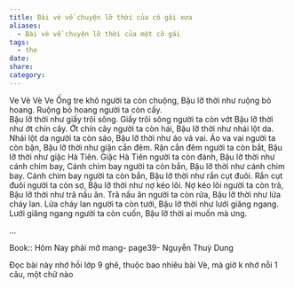 ```yaml
---
title: Bài vè về chuyện lỡ thời của cô gái xưa
aliases:
  - Bài vè về chuyện lỡ thời của một cô gái
tags:
  - tho
date: 
share: 
category:
---
```


 Ve Vẻ Vè Ve
  Ống tre khô người ta còn chuộng,
Bậu lỡ thời như ruộng bỏ hoang.
Ruộng bỏ hoang người ta còn cấy.            
Bậu lỡ thời như giấy trôi sông.
Giấy trôi sông người ta còn vớt
Bậu lỡ thời như ớt chín cây.
Ớt chín cây người ta còn hái, 
Bậu lỡ thời như nhái lột da.
Nhái lột da người ta còn sáo,
Bậu lỡ thời như áo vá vai.
Áo va vai người ta còn bận,
Bậu lỡ thời như giận cắn đêm.
Rận cắn đêm người ta  còn bắt,
Bậu lỡ thời như giặc Hà Tiên.
Giặc Hà Tiên người ta còn đánh,
Bậu lỡ thời như cánh chim bay,
Cánh chim bay người ta còn bắn,
Bậu lỡ thời như cánh chim bay.
Cánh chim bay người ta còn bắn,
Bậu lỡ thời như rắn cụt đuôi.
Rắn cụt đuôi người ta còn sợ,
Bậu lỡ thời như nợ kéo lôi.
Nợ kéo lôi người ta còn trả,
Bậu lỡ thời như trã nấu ăn.
Trã nấu ăn người ta còn rửa,
Bậu lỡ thời như lửa cháy lan.
Lửa cháy lan người ta còn tưới,
Bậu lỡ thời như lưới giăng ngang.
Lưới giăng ngang người ta còn cuốn,
Bậu lỡ thời ai muốn mà ưng.

...

Book:: Hôm Nay phải mở mang- page39- Nguyễn Thuỳ Dung

Đọc bài này nhớ hồi lớp 9 ghê, thuộc bao nhiêu bài Vè, mà giờ k nhớ nỗi 1 câu, một chữ nào